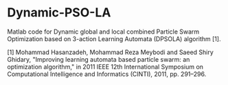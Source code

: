 # Dynamic-PSO-LA
Matlab code for Dynamic global and local combined Particle Swarm Optimization based on 3-action Learning Automata (DPSOLA) algorithm [1]. 

[1] Mohammad Hasanzadeh, Mohammad Reza Meybodi and Saeed Shiry Ghidary, "Improving learning automata based particle swarm: an optimization algorithm," in 2011 IEEE 12th International Symposium on Computational Intelligence and Informatics (CINTI), 2011, pp. 291–296.

